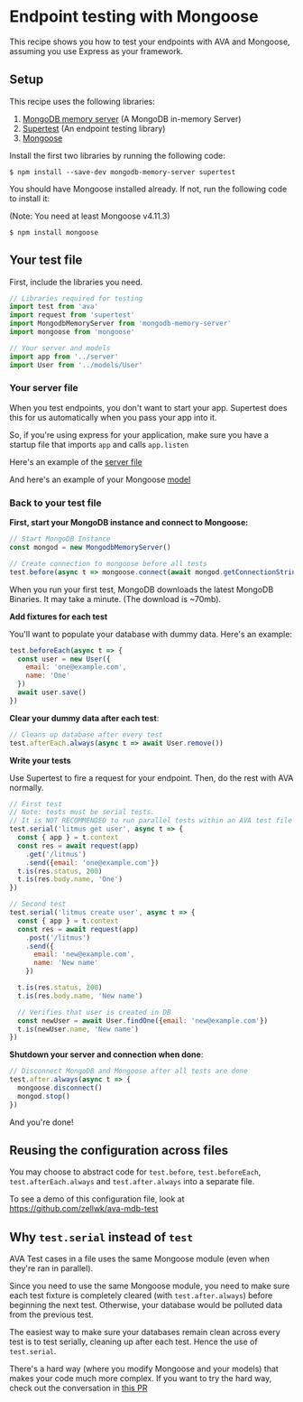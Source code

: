 # Endpoint testing with Mongoose

This recipe shows you how to test your endpoints with AVA and Mongoose, assuming you use Express as your framework.

## Setup

This recipe uses the following libraries:

1. [MongoDB memory server](https://github.com/nodkz/mongodb-memory-server) (A MongoDB in-memory Server)
2. [Supertest](https://github.com/visionmedia/supertest) (An endpoint testing library)
3. [Mongoose](http://mongoosejs.com)

Install the first two libraries by running the following code:

```console
$ npm install --save-dev mongodb-memory-server supertest
```

You should have Mongoose installed already. If not, run the following code to install it:

(Note: You need at least Mongoose v4.11.3)

```console
$ npm install mongoose
```

## Your test file

First, include the libraries you need.

```js
// Libraries required for testing
import test from 'ava'
import request from 'supertest'
import MongodbMemoryServer from 'mongodb-memory-server'
import mongoose from 'mongoose'

// Your server and models
import app from '../server'
import User from '../models/User'
```

### Your server file

When you test endpoints, you don't want to start your app. Supertest does this for us automatically when you pass your app into it.

So, if you're using express for your application, make sure you have a startup file that imports `app` and calls `app.listen`

Here's an example of the [server file](https://github.com/zellwk/ava-mdb-test/blob/master/server.js)

And here's an example of your Mongoose [model](https://github.com/zellwk/ava-mdb-test/blob/master/models/User.js)

### Back to your test file

**First, start your MongoDB instance and connect to Mongoose:**

```js
// Start MongoDB Instance
const mongod = new MongodbMemoryServer()

// Create connection to mongoose before all tests
test.before(async t => mongoose.connect(await mongod.getConnectionString(), { useMongoClient: true }))
```

When you run your first test, MongoDB downloads the latest MongoDB Binaries. It may take a minute. (The download is ~70mb).

**Add fixtures for each test**

You'll want to populate your database with dummy data. Here's an example:

```js
test.beforeEach(async t => {
  const user = new User({
  	email: 'one@example.com',
  	name: 'One'
  })
  await user.save()
})
```

**Clear your dummy data after each test**:

```js
// Cleans up database after every test
test.afterEach.always(async t => await User.remove())
```

**Write your tests**

Use Supertest to fire a request for your endpoint. Then, do the rest with AVA normally.

```js
// First test
// Note: tests must be serial tests.
// It is NOT RECOMMENDED to run parallel tests within an AVA test file when using Mongoose (see why below)
test.serial('litmus get user', async t => {
  const { app } = t.context
  const res = await request(app)
    .get('/litmus')
    .send({email: 'one@example.com'})
  t.is(res.status, 200)
  t.is(res.body.name, 'One')
})

// Second test
test.serial('litmus create user', async t => {
  const { app } = t.context
  const res = await request(app)
    .post('/litmus')
    .send({
      email: 'new@example.com',
      name: 'New name'
    })

  t.is(res.status, 200)
  t.is(res.body.name, 'New name')

  // Verifies that user is created in DB
  const newUser = await User.findOne({email: 'new@example.com'})
  t.is(newUser.name, 'New name')
})
```

**Shutdown your server and connection when done**:

```js
// Disconnect MongoDB and Mongoose after all tests are done
test.after.always(async t => {
  mongoose.disconnect()
  mongod.stop()
})

```

And you're done!

## Reusing the configuration across files

You may choose to abstract code for `test.before`, `test.beforeEach`, `test.afterEach.always` and `test.after.always` into a separate file.

To see a demo of this configuration file, look at https://github.com/zellwk/ava-mdb-test

## Why `test.serial` instead of `test`

AVA Test cases in a file uses the same Mongoose module (even when they're ran in parallel).

Since you need to use the same Mongoose module, you need to make sure each test fixture is completely cleared (with `test.after.always`) before beginning the next test. Otherwise, your database would be polluted data from the previous test.

The easiest way to make sure your databases remain clean across every test is to test serially, cleaning up after each test. Hence the use of `test.serial`.

There's a hard way (where you modify Mongoose and your models) that makes your code much more complex. If you want to try the hard way, check out the conversation in [this PR](https://github.com/avajs/ava/pull/1420)
